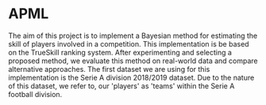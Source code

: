 # APML

The aim of this project is to implement a Bayesian method for estimating the skill of players involved in a competition. This implementation is be based on the TrueSkill ranking system. After experimenting and selecting a proposed method, we evaluate this method on real-world data and compare alternative approaches. The first dataset we are using for this implementation is the Serie A division 2018/2019 dataset. Due to the nature of this dataset, we refer to, our 'players' as 'teams' within the Serie A football division.
